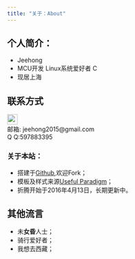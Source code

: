 ```yaml
---
title: "关于：About"
---
```


## 个人简介：

* Jeehong
* MCU开发 Linux系统爱好者 C
* 现居上海

## 联系方式
<p class="contact">
 <a href="https://github.com/jeehong" title="Github联系我"><img src="http://www.github.com/favicon.ico" width="24" height="24" style="display:inline-block;vertical-align:middle"></a><br/>
邮箱: jeehong2015@gmail.com
<br />Q Q:597883395
</p>

### 关于本站：

* 搭建于[Github](https://github.com/jeehong/jeehong.github.io),欢迎Fork；
* 模板及样式来源[Useful Paradigm](http://usefulparadigm.com/)；
* 折腾开始于2016年4月13日，长期更新中。

## 其他流言
* 未**女昏**人士；
* 骑行爱好者；
* 我想去西藏；
